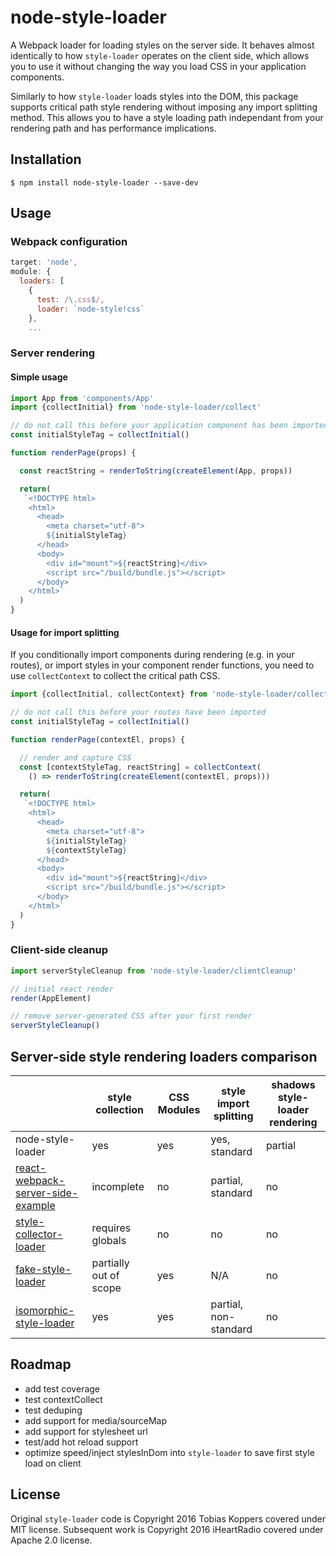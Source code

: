 # node-style-loader

A Webpack loader for loading styles on the server side. It behaves almost identically to how `style-loader` operates on the client side, which allows you to use it without changing the way you load CSS in your application components.

Similarly to how `style-loader` loads styles into the DOM, this package supports critical path style rendering without imposing any import splitting method. This allows you to have a style loading path independant from your rendering path and has performance implications.

## Installation

```
$ npm install node-style-loader --save-dev
```

## Usage

### Webpack configuration 

```js
target: 'node',
module: {
  loaders: [
    {
      test: /\.css$/,
      loader: `node-style!css`
    },
    ...
```

### Server rendering

#### Simple usage

```js
import App from 'components/App'
import {collectInitial} from 'node-style-loader/collect'

// do not call this before your application component has been imported
const initialStyleTag = collectInitial()

function renderPage(props) {

  const reactString = renderToString(createElement(App, props))

  return(
   `<!DOCTYPE html>
    <html>
      <head>
        <meta charset="utf-8">
        ${initialStyleTag}
      </head>
      <body>
        <div id="mount">${reactString}</div>
        <script src="/build/bundle.js"></script>
      </body>
    </html>`
  )
}
```

#### Usage for import splitting

If you conditionally import components during rendering (e.g. in your routes), or import styles in your component render functions, you need to use `collectContext` to collect the critical path CSS.

```js
import {collectInitial, collectContext} from 'node-style-loader/collect'

// do not call this before your routes have been imported
const initialStyleTag = collectInitial()

function renderPage(contextEl, props) {

  // render and capture CSS
  const [contextStyleTag, reactString] = collectContext(
    () => renderToString(createElement(contextEl, props)))

  return(
   `<!DOCTYPE html>
    <html>
      <head>
        <meta charset="utf-8">
        ${initialStyleTag}
        ${contextStyleTag}
      </head>
      <body>
        <div id="mount">${reactString}</div>
        <script src="/build/bundle.js"></script>
      </body>
    </html>`
  )
}

```

### Client-side cleanup

```js
import serverStyleCleanup from 'node-style-loader/clientCleanup'

// initial react render
render(AppElement)

// remove server-generated CSS after your first render
serverStyleCleanup()
```

## Server-side style rendering loaders comparison

|     | style collection | CSS Modules | style import splitting | shadows style-loader rendering |
| --- | ---------------- | ----------- | ---------------------- | ------------------------------ |
| node-style-loader | yes | yes | yes, standard | partial |
| [react-webpack-server-side-example](https://github.com/webpack/react-webpack-server-side-example) | incomplete | no | partial, standard | no |
| [style-collector-loader](https://github.com/thereactivestack/style-collector-loader) | requires globals | no | no | no |
| [fake-style-loader](https://github.com/dferber90/fake-style-loader) | partially out of scope | yes | N/A | no |
| [isomorphic-style-loader](https://github.com/kriasoft/isomorphic-style-loader) | yes | yes | partial, non-standard | no |

## Roadmap

- add test coverage
- test contextCollect
- test deduping
- add support for media/sourceMap
- add support for stylesheet url
- test/add hot reload support
- optimize speed/inject stylesInDom into `style-loader` to save first style load on client

## License

Original `style-loader` code is Copyright 2016 Tobias Koppers covered under MIT license. Subsequent work is Copyright 2016 iHeartRadio covered under Apache 2.0 license.
